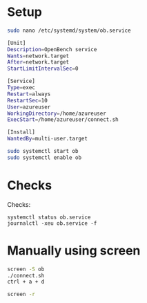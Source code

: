 
# Setup

```bash
sudo nano /etc/systemd/system/ob.service
```

  ```bash
[Unit]
Description=OpenBench service
Wants=network.target
After=network.target
StartLimitIntervalSec=0

[Service]
Type=exec
Restart=always
RestartSec=10
User=azureuser
WorkingDirectory=/home/azureuser
ExecStart=/home/azureuser/connect.sh

[Install]
WantedBy=multi-user.target
  ```

```bash
sudo systemctl start ob
sudo systemctl enable ob
```


# Checks

Checks:
```
systemctl status ob.service
journalctl -xeu ob.service -f
```

# Manually using screen
```bash
screen -S ob
./connect.sh
ctrl + a + d

screen -r
```